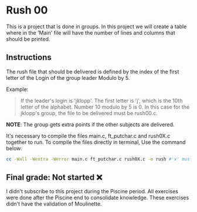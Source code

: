 # Rush 00

This is a project that is done in groups. In this project we will create a table where in the 'Main' file will have the number of lines and columns that should be printed.

## Instructions

The rush file that should be delivered is defined by the index of the first letter of the Login of the group leader Modulo by 5.

Example: 

> If the leader's login is 'jklopp'. The first letter is 'j', which is the 10th letter of the alphabet.
Number 10 modulo by 5 is 0. In this case for the jklopp's group, the file to be delivered must be rush00.c.

**NOTE**: The group gets extra points if the other subjects are delivered.

It's necessary to compile the files main.c, ft_putchar.c and rush0X.c together to run. To compile the files directly in terminal, Use the command below:

```bash
cc -Wall -Wextra -Werror main.c ft_putchar.c rush0X.c -o rush #'x' must be replaced by the rush number
```

## Final grade: Not started :x:
I didn't subscribe to this project during the Piscine period. All exercises were done after the Piscine end to consolidate knowledge. These exercises didn't have the validation of Moulinette.